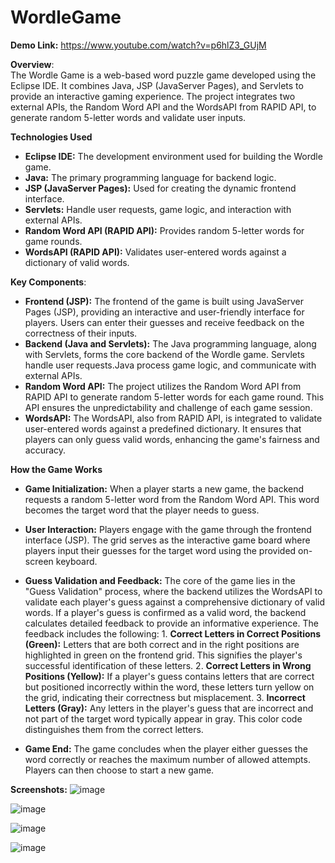  # WordleGame  

**Demo Link:** https://www.youtube.com/watch?v=p6hlZ3_GUjM

**Overview**:  
The Wordle Game is a web-based word puzzle game developed using the Eclipse IDE. It combines Java, JSP (JavaServer Pages), and Servlets to provide an interactive gaming experience. The project integrates two external APIs, the Random Word API and the WordsAPI from RAPID API, to generate random 5-letter words and validate user inputs. 

**Technologies Used**  
* **Eclipse IDE:** The development environment used for building the Wordle game.  
* **Java:** The primary programming language for backend logic.  
* **JSP (JavaServer Pages):** Used for creating the dynamic frontend interface.  
* **Servlets:** Handle user requests, game logic, and interaction with external APIs.  
* **Random Word API (RAPID API):** Provides random 5-letter words for game rounds.  
* **WordsAPI (RAPID API):** Validates user-entered words against a dictionary of valid words.  

**Key Components**:  
* **Frontend (JSP):** The frontend of the game is built using JavaServer Pages (JSP), providing an interactive and user-friendly interface for players. Users can enter their guesses and receive feedback on the correctness of their inputs.  
* **Backend (Java and Servlets):** The Java programming language, along with Servlets, forms the core backend of the Wordle game. Servlets handle user requests.Java process game logic, and communicate with external APIs.
* **Random Word API:** The project utilizes the Random Word API from RAPID API to generate random 5-letter words for each game round. This API ensures the unpredictability and challenge of each game session.
* **WordsAPI:** The WordsAPI, also from RAPID API, is integrated to validate user-entered words against a predefined dictionary. It ensures that players can only guess valid words, enhancing the game's fairness and accuracy.  

**How the Game Works**  
  * **Game Initialization:** When a player starts a new game, the backend requests a random 5-letter word from the Random Word API. This word becomes the target word that the player needs to guess.  

  * **User Interaction:** Players engage with the game through the frontend interface (JSP). The grid serves as the interactive game board where players input their guesses for the target word using the provided on-screen keyboard.  

* **Guess Validation and Feedback:** The core of the game lies in the "Guess Validation" process, where the backend utilizes the WordsAPI to validate each player's guess against a comprehensive dictionary of valid words. If a player's guess is confirmed as a valid word, the backend calculates detailed feedback to provide an informative experience. The feedback includes the following:
         1. **Correct Letters in Correct Positions (Green):** Letters that are both correct and in the right positions are highlighted in green on the frontend grid. This signifies the player's successful 
         identification of these letters.
         2. **Correct Letters in Wrong Positions (Yellow):** If a player's guess contains letters that are correct but positioned incorrectly within the word, these letters turn yellow on the grid, indicating 
         their correctness but misplacement.
         3. **Incorrect Letters (Gray):** Any letters in the player's guess that are incorrect and not part of the target word typically appear in gray. This color code distinguishes them from the correct letters.
  
* **Game End:** The game concludes when the player either guesses the word correctly or reaches the maximum number of allowed attempts. Players can then choose to start a new game.

**Screenshots:**
![image](https://github.com/Rulesofgames/WordleGame/assets/63700137/0d5fad0f-85f2-4d3d-b5c2-88d17be396d9)

![image](https://github.com/Rulesofgames/WordleGame/assets/63700137/cf163589-86d7-4da6-93c0-0781afd0d4a7)

![image](https://github.com/Rulesofgames/WordleGame/assets/63700137/b74cdcd7-f3e5-4f72-9d59-9003ece7e590)

![image](https://github.com/Rulesofgames/WordleGame/assets/63700137/9bf7f7a4-5bce-496c-a5d3-68dbeedb97eb)





  

